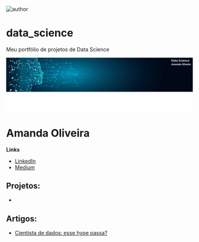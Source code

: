 ![author](https://img.shields.io/badge/author-aroliveira1010-red.svg)


# data_science
Meu portfólio de projetos de Data Science

<p align="center">
  <img src="banner_github.png" >
</p> 

# Amanda Oliveira

**Links**
* [LinkedIn](https://www.linkedin.com/in/amanda-rafaela-de-oliveira-66634817)
* [Medium](https://medium.com/@amanda_oliveira)


## Projetos:
*


## Artigos:
* [Cientista de dados: esse hype passa?](https://bit.ly/3qqEx3F)
